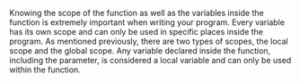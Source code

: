 Knowing the scope of the function as well as the variables inside the function is extremely important when writing your program. Every variable has its own scope and can only be used in specific places inside the program. As mentioned previously, there are two types of scopes, the local scope and the global scope. Any variable declared inside the function, including the parameter, is considered a local variable and can only be used within the function.